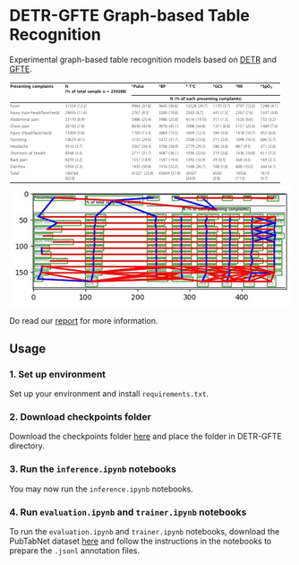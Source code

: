 # DETR-GFTE Graph-based Table Recognition

Experimental graph-based table recognition models based on [DETR](https://arxiv.org/abs/2005.12872) and [GFTE](https://arxiv.org/abs/2003.07560).

![Example input](https://github.com/tangh146/DETR-GFTE/blob/main/misc/PMC4682394_003_00.png?raw=true)
![Example output](https://github.com/tangh146/DETR-GFTE/blob/main/misc/demo_output.png?raw=true)

Do read our [report](https://github.com/tangh146/DETR-GFTE/blob/main/model_report.pdf) for more information.

## Usage

### 1. Set up environment

Set up your environment and install `requirements.txt`.

### 2. Download checkpoints folder

Download the checkpoints folder [here](https://drive.google.com/drive/folders/1luUrVkRi4txh5Pt_TSnyh3Jg3x26oAXh?usp=sharing) and place the folder in DETR-GFTE directory.

### 3. Run the `inference.ipynb` notebooks

You may now run the `inference.ipynb` notebooks.

### 4. Run `evaluation.ipynb` and `trainer.ipynb` notebooks

To run the `evaluation.ipynb` and `trainer.ipynb` notebooks, download the PubTabNet dataset [here](https://developer.ibm.com/exchanges/data/all/pubtabnet/) and follow the instructions in the notebooks to prepare the `.jsonl` annotation files.
